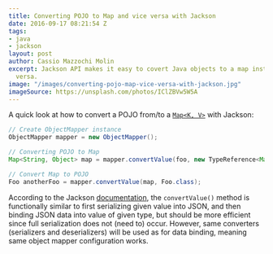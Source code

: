 ```yaml
---
title: Converting POJO to Map and vice versa with Jackson
date: 2016-09-17 08:21:54 Z
tags:
- java
- jackson
layout: post
author: Cassio Mazzochi Molin
excerpt: Jackson API makes it easy to covert Java objects to a map instance and vice
  versa.
image: "/images/converting-pojo-map-vice-versa-with-jackson.jpg"
imageSource: https://unsplash.com/photos/IClZBVw5W5A
---
```


A quick look at how to convert a POJO from/to a [`Map<K, V>`][1] with Jackson:

```java
// Create ObjectMapper instance
ObjectMapper mapper = new ObjectMapper();

// Converting POJO to Map
Map<String, Object> map = mapper.convertValue(foo, new TypeReference<Map<String, Object>>() {});

// Convert Map to POJO
Foo anotherFoo = mapper.convertValue(map, Foo.class);
```

According to the Jackson [documentation][2], the `convertValue()` method is functionally similar to first serializing given value into JSON, and then binding JSON data into value of given type, but should be more efficient since full serialization does not (need to) occur. However, same converters (serializers and deserializers) will be used as for data binding, meaning same object mapper configuration works.

[1]: https://docs.oracle.com/javase/8/docs/api/java/util/Map.html
[2]: https://fasterxml.github.io/jackson-databind/javadoc/2.8/com/fasterxml/jackson/databind/ObjectMapper.html#convertValue(java.lang.Object,%20java.lang.Class)
